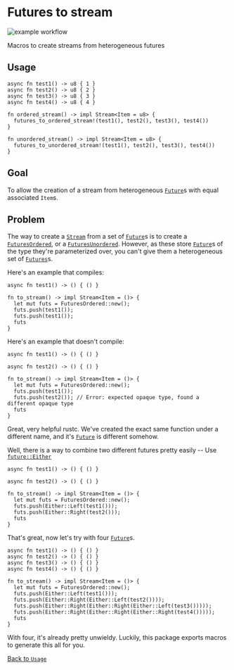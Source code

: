 # Futures to stream

![example workflow](https://github.com/414owen/futures-to-stream/actions/workflows/ci.yml/badge.svg)

Macros to create streams from heterogeneous futures

## Usage

```
async fn test1() -> u8 { 1 }
async fn test2() -> u8 { 2 }
async fn test3() -> u8 { 3 }
async fn test4() -> u8 { 4 }

fn ordered_stream() -> impl Stream<Item = u8> {
  futures_to_ordered_stream!(test1(), test2(), test3(), test4())
}

fn unordered_stream() -> impl Stream<Item = u8> {
  futures_to_unordered_stream!(test1(), test2(), test3(), test4())
}
```

## Goal

To allow the creation of a stream from heterogeneous
[`Future`](https://docs.rs/futures/0.3.21/futures/future/trait.Future.html)s with equal
associated `Item`s.

## Problem

The way to create a
[`Stream`](https://docs.rs/futures/0.3.21/futures/stream/trait.Stream.html)
from a set of [`Future`](https://docs.rs/futures/0.3.21/futures/future/trait.Future.html)s is to create a
[`FuturesOrdered`](https://docs.rs/futures/0.3.21/futures/stream/struct.FuturesOrdered.html), or a
[`FuturesUnordered`](https://docs.rs/futures/0.3.21/futures/stream/struct.FuturesUnordered.html).
However, as these store [`Future`](https://docs.rs/futures/0.3.21/futures/future/trait.Future.html)s of
the type they're parameterized over, you can't give them a heterogeneous set of [`Futures`](https://docs.rs/futures/0.3.21/futures/future/trait.Future.html)s.

Here's an example that compiles:

```
async fn test1() -> () { () }

fn to_stream() -> impl Stream<Item = ()> {
  let mut futs = FuturesOrdered::new();
  futs.push(test1());
  futs.push(test1());
  futs
}
```

Here's an example that doesn't compile:

```
async fn test1() -> () { () }

async fn test2() -> () { () }

fn to_stream() -> impl Stream<Item = ()> {
  let mut futs = FuturesOrdered::new();
  futs.push(test1());
  futs.push(test2()); // Error: expected opaque type, found a different opaque type
  futs
}
```

Great, very helpful rustc. We've created the exact same function under a different name,
and it's [`Future`](https://docs.rs/futures/0.3.21/futures/future/trait.Future.html)
is different somehow.

Well, there is a way to combine two different futures pretty easily -- Use
[`future::Either`](https://docs.rs/futures/0.3.21/futures/future/enum.Either.html)

```
async fn test1() -> () { () }

async fn test2() -> () { () }

fn to_stream() -> impl Stream<Item = ()> {
  let mut futs = FuturesOrdered::new();
  futs.push(Either::Left(test1()));
  futs.push(Either::Right(test2()));
  futs
}
```

That's great, now let's try with four [`Future`](https://docs.rs/futures/0.3.21/futures/future/trait.Future.html)s.

```
async fn test1() -> () { () }
async fn test2() -> () { () }
async fn test3() -> () { () }
async fn test4() -> () { () }

fn to_stream() -> impl Stream<Item = ()> {
  let mut futs = FuturesOrdered::new();
  futs.push(Either::Left(test1()));
  futs.push(Either::Right(Either::Left(test2())));
  futs.push(Either::Right(Either::Right(Either::Left(test3()))));
  futs.push(Either::Right(Either::Right(Either::Right(test4()))));
  futs
}
```

With four, it's already pretty unwieldy. Luckily, this package exports macros to
generate this all for you.

[Back to `Usage`](#Usage)
